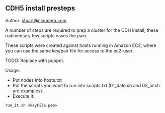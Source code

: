 CDH5 install presteps
---------------------
Author: stuart@cloudera.com

A number of steps are required to prep a cluster for the CDH install, these 
rudimentary few scripts eases the pain.

These scripts were created against hosts running in Amazon EC2, where you can use the same key/pair file for access to the ec2-user.

TODO: Replace with puppet.

Usage:

- Put nodes into hosts.txt
- Put the scripts you want to run into scripts.txt (01_date.sh and 02_id.sh
are examples).
- Execute it:
````
run_it.sh <keyFile.pem>
````
